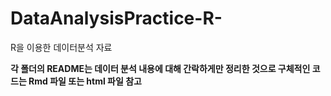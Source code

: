 # DataAnalysisPractice-R-

R을 이용한 데이터분석 자료

**각 폴더의 README는 데이터 분석 내용에 대해 간락하게만 정리한 것으로 구체적인 코드는 Rmd 파일 또는 html 파일 참고**
